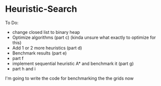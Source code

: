 # Heuristic-Search

To Do:
- change closed list to binary heap
- Optimize algorithms (part c) (kinda unsure what exactly to optimize for this)
- Add 1 or 2 more heuristics (part d)
- Benchmark results (part e)
- part f
- implement sequential heuristic A\* and benchmark it (part g)
- part h and i

I'm going to write the code for benchmarking the the grids now

